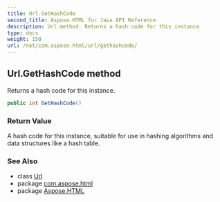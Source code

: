 ```yaml
---
title: Url.GetHashCode
second_title: Aspose.HTML for Java API Reference
description: Url method. Returns a hash code for this instance
type: docs
weight: 150
url: /net/com.aspose.html/url/gethashcode/
---
```

## Url.GetHashCode method

Returns a hash code for this instance.

```java
public int GetHashCode()
```

### Return Value

A hash code for this instance, suitable for use in hashing algorithms and data structures like a hash table.

### See Also

* class [Url](../)
* package [com.aspose.html](../../url/)
* package [Aspose.HTML](../../../)
